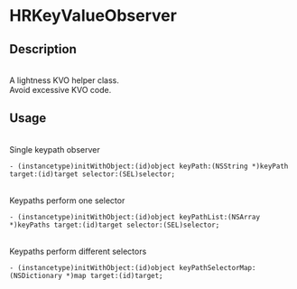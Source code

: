 HRKeyValueObserver
==================

## Description

<br />
A lightness KVO helper class.
<br />
Avoid excessive KVO code.


## Usage

<br />
Single keypath observer

	- (instancetype)initWithObject:(id)object keyPath:(NSString *)keyPath target:(id)target selector:(SEL)selector;


<br />
Keypaths perform one selector

	- (instancetype)initWithObject:(id)object keyPathList:(NSArray *)keyPaths target:(id)target selector:(SEL)selector;
	
<br />
Keypaths perform different selectors

	- (instancetype)initWithObject:(id)object keyPathSelectorMap:(NSDictionary *)map target:(id)target;